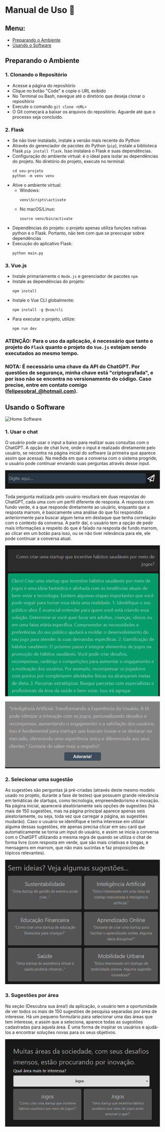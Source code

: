 # Manual de Uso 📘

## Menu:
- [Preparando o Ambiente](#Preparando-o-Ambiente)
- [Usando o Software](#Usando-o-Software)

## Preparando o Ambiente

### 1. Clonando o Repositório
- Acesse a página do repositório
- Clique no botão "Code" e copie o URL exibido
- No Terminal ou Bash, navegue até o diretório que deseja clonar o repositório
- Execute o comando ```git clone <URL>```
- O Git começará a baixar os arquivos do repositório. Aguarde até que o processo seja concluído.


### 2. Flask
- Se não tiver instalado, instale a versão mais recente do Python
- Através do gerenciador de pacotes do Python (`pip`), instale a biblioteca Flask ```pip install flask```. Isso instalará o Flask e suas dependências.
- Configuração do ambiente virtual: é o ideal para isolar as dependências do projeto. No diretório do projeto, execute no terminal:
  ```
  cd seu-projeto
  python -m venv venv
  ```
- Ative o ambiente virtual:
  - Windows:
     ```
    venv\Scripts\activate
     ```
  - No macOS/Linux:
     ```
    source venv/bin/activate
    ```
- Dependências do projeto: o projeto apenas utiliza funções nativas python e o Flask. Portanto, não tem com que se preocupar sobre dependências
- Execução do aplicativo Flask:
    ```
  python main.py
    ```
    
### 3. Vue.js
- Instale primariamente o `Node.js` e gerenciador de pacotes `npm`
- Instale as dependências do projeto:
  ```
  npm install
  ```
- Instale o Vue CLI globalmente:
  ```
  npm install -g @vue/cli
  ```
- Para executar o projeto, utilize:
    ```
    npm run dev
    ```

### ATENÇÃO: Para o uso da aplicação, é necessário que tanto o projeto do `Flask` quanto o projeto do `Vue.js` estejam sendo executados ao mesmo tempo. 

### NOTA: É necessário uma chave da API do ChatGPT. Por questões de segurança, minha chave está "criptografada", e por isso não se encontra no versionamento do código. Caso precise, entre em contato comigo (felipesobral_@hotmail.com).

    
## Usando o Software
![Home Software](https://github.com/SoSoJigsaw/desafio_AILabs/blob/main/img/view-home.gif)

### 1. Usar o chat
O usuário pode usar o input a baixo para realizar suas consultas com o ChatGPT. A opção de chat livre, onde o input é realizado diretamente pelo usuário, se necontra na página inicial do software (a primeira que aparece assim que acessa). Na medida em que a conversa com o sistema progride, o usuário pode continuar enviando suas perguntas através desse input.

![chat](https://github.com/SoSoJigsaw/desafio_AILabs/blob/main/img/Screenshot%202024-01-18%20104656.png)

Toda pergunta realizada pelo usuário resultará em duas respostas do ChatGPT, cada uma com um perfil diferente de resposta. A resposta com fundo verde, é a que responde diretamente ao usuário, enquanto que a resposta marrom, é basicamente uma análise do que foi respondido anteriormente para buscar algum tema em destaque que tenha correlação com o contexto da conversa. A partir daí, o usuário tem a opção de pedir mais informações a respeito do que é falado na resposta de fundo marrom, ao clicar em um botão para isso, ou se não tiver relevância para ele, ele pode continuar a conversa atual.

![resposta](https://github.com/SoSoJigsaw/desafio_AILabs/blob/main/img/Screenshot%202024-01-18%20104853.png)

![sugestao](https://github.com/SoSoJigsaw/desafio_AILabs/blob/main/img/Screenshot%202024-01-18%20112653.png)

### 2. Selecionar uma sugestão
As sugestões são perguntas já pré-criadas (através deste mesmo modelo usado no projeto, durante a fase de testes) que possuem grande relevância em temáticas de startups, como tecnologia, empreendedorismo e inovação. Na página inicial, aparecerá aleatóriamente seis opções de sugestões (há mais de 150 sugestões, mas na página principal aparece apenas seis aleatoriamente, ou seja, toda vez que carregar a página, as sugestões mudarão). Caso o usuário se identifique e tenha interesse em utilizar alguma dessas sugestões, ele apenas precisa clicar em seu card que automaticamente se torna um input do usuário, e assim se inicia a conversa com o ChatGPT utilizando a mesma regra de quando se utiliza o chat de forma livre (com resposta em verde, que são mais criativas e longas, e mensagens em marrom, que não mais sucintas e faz proposições de tópicos relevantes).

![cards](https://github.com/SoSoJigsaw/desafio_AILabs/blob/main/img/Screenshot%202024-01-18%20104706.png)

### 3. Sugestões por área
Na seção (Descubra sua área!) da aplicação, o usuário tem a oportunidade de ver todos os mais de 150 sugestões de pesquisa separadas por área de interesse. Há um pequeno formulário para selecionar uma das áreas que tem interesse, e assim que a seleciona, aparece todas as sugestões cadastradas para aquela área. É uma forma de inspirar os usuários e ajudá-los a encontrar soluções novas para os seus objetivos.

![area](https://github.com/SoSoJigsaw/desafio_AILabs/blob/main/img/Screenshot%202024-01-18%20104738.png)
